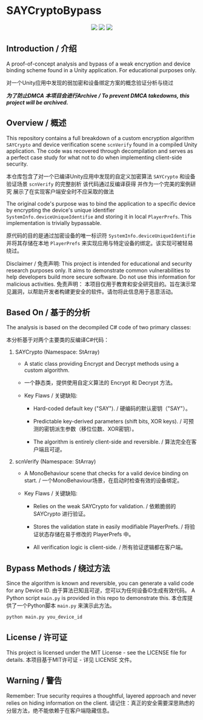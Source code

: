 # SAYCryptoBypass

<p align="center">
    <img src="https://img.shields.io/badge/License-MIT-yellow.svg">
    <img src="https://img.shields.io/badge/Platform-Unity-lightgrey.svg">
    <img src="https://img.shields.io/badge/Language-Python-blue.svg">
</p>

## Introduction / 介绍
A proof-of-concept analysis and bypass of a weak encryption and device binding scheme found in a Unity application. For educational purposes only.

对一个Unity应用中发现的弱加密和设备绑定方案的概念验证分析与绕过

___为了防止DMCA 本项目会进行Archive / To prevent DMCA takedowns, this project will be archived.___

## Overview / 概述
This repository contains a full breakdown of a custom encryption algorithm `SAYCrypto` and device verification scene `scnVerify` found in a compiled Unity application. The code was recovered through decompilation and serves as a perfect case study for what not to do when implementing client-side security.

本仓库包含了对一个已编译Unity应用中发现的自定义加密算法 `SAYCrypto` 和设备验证场景 `scnVerify` 的完整剖析 该代码通过反编译获得 并作为一个完美的案例研究 展示了在实现客户端安全时不应采取的做法

The original code's purpose was to bind the application to a specific device by encrypting the device's unique identifier `SystemInfo.deviceUniqueIdentifie` and storing it in local `PlayerPrefs`. This implementation is trivially bypassable.

原代码的目的是通过加密设备的唯一标识符 `SystemInfo.deviceUniqueIdentifie` 并将其存储在本地 `PlayerPrefs` 来实现应用与特定设备的绑定。该实现可被轻易绕过。

Disclaimer / 免责声明: This project is intended for educational and security research purposes only. It aims to demonstrate common vulnerabilities to help developers build more secure software. Do not use this information for malicious activities.
免责声明： 本项目仅用于教育和安全研究目的。旨在演示常见漏洞，以帮助开发者构建更安全的软件。请勿将此信息用于恶意活动。

## Based On / 基于的分析
The analysis is based on the decompiled C# code of two primary classes:

本分析基于对两个主要类的反编译C#代码：

1. SAYCrypto (Namespace: StArray)

   - A static class providing Encrypt and Decrypt methods using a custom algorithm.

   - 一个静态类，提供使用自定义算法的 Encrypt 和 Decrypt 方法。

   - Key Flaws / 关键缺陷:

      - Hard-coded default key ("SAY"). / 硬编码的默认密钥（"SAY"）。

      - Predictable key-derived parameters (shift bits, XOR keys). / 可预测的密钥派生参数（移位位数、XOR密钥）。

      - The algorithm is entirely client-side and reversible. / 算法完全在客户端且可逆。

2. scnVerify (Namespace: StArray)

    - A MonoBehaviour scene that checks for a valid device binding on start. / 一个MonoBehaviour场景，在启动时检查有效的设备绑定。

    - Key Flaws / 关键缺陷:

        - Relies on the weak SAYCrypto for validation. / 依赖脆弱的 SAYCrypto 进行验证。

        - Stores the validation state in easily modifiable PlayerPrefs. / 将验证状态存储在易于修改的 PlayerPrefs 中。

        - All verification logic is client-side. / 所有验证逻辑都在客户端。

##  Bypass Methods / 绕过方法

Since the algorithm is known and reversible, you can generate a valid code for any Device ID.
由于算法已知且可逆，您可以为任何设备ID生成有效代码。
A Python script `main.py` is provided in this repo to demonstrate this.
本仓库提供了一个Python脚本 `main.py` 来演示此方法。
```bash
python main.py you_device_id
```

## License / 许可证
This project is licensed under the MIT License - see the LICENSE file for details.
本项目基于MIT许可证 - 详见 LICENSE 文件。

## Warning / 警告
Remember: True security requires a thoughtful, layered approach and never relies on hiding information on the client.
请记住：真正的安全需要深思熟虑的分层方法，绝不能依赖于在客户端隐藏信息。
